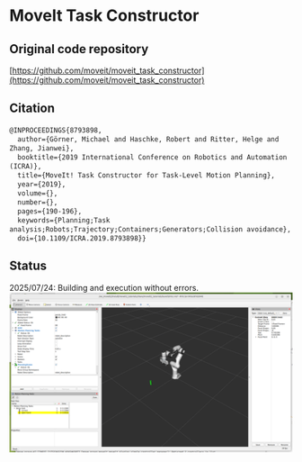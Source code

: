 # MoveIt Task Constructor

## Original code repository
[https://github.com/moveit/moveit_task_constructor](https://github.com/moveit/moveit_task_constructor)

## Citation
```
@INPROCEEDINGS{8793898,
  author={Görner, Michael and Haschke, Robert and Ritter, Helge and Zhang, Jianwei},
  booktitle={2019 International Conference on Robotics and Automation (ICRA)}, 
  title={MoveIt! Task Constructor for Task-Level Motion Planning}, 
  year={2019},
  volume={},
  number={},
  pages={190-196},
  keywords={Planning;Task analysis;Robots;Trajectory;Containers;Generators;Collision avoidance},
  doi={10.1109/ICRA.2019.8793898}}
```

## Status
2025/07/24: Building and execution without errors.
![Screenshot](./Screenshot%20at%202025-07-24%2015-54-17.png)
